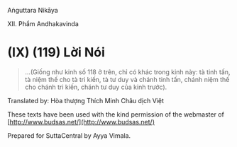  

Aṅguttara Nikāya

XII. Phẩm Andhakavinda

# (IX) (119) Lời Nói

> ...(Giống như kinh số 118 ở trên, chỉ có khác trong kinh này: tà tinh tấn, tà niệm thế cho tà tri kiến, tà tư duy và chánh tinh tấn, chánh niệm thế cho chánh tri kiến, chánh tư duy của kinh trước).

Translated by: Hòa thượng Thích Minh Châu dịch Việt

These texts have been used with the kind permission of the webmaster of [http://www.budsas.net/](http://www.budsas.net/)

Prepared for SuttaCentral by Ayya Vimala.